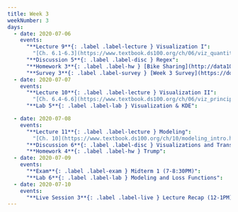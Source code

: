 ```yaml
---
title: Week 3
weekNumber: 3
days:
  - date: 2020-07-06
    events:
      "**Lecture 9**{: .label .label-lecture } Visualization I":
        "[Ch. 6.1-6.3](https://www.textbook.ds100.org/ch/06/viz_quantitative.html)"
      "**Discussion 5**{: .label .label-disc } Regex":
      "**Homework 3**{: .label .label-hw } [Bike Sharing](http://data100.datahub.berkeley.edu/hub/user-redirect/git-sync?repo=https://github.com/DS-100/su20&subPath=hw/hw3/) (due Jul. 12)":
      "**Survey 3**{: .label .label-survey } [Week 3 Survey](https://docs.google.com/forms/d/e/1FAIpQLSe5q1uLLStE0k6KRi7DUbD74CUr-IxwEvG6XkTKuolwRKmAXg/viewform) (due Jul. 8)":
  - date: 2020-07-07
    events:
      "**Lecture 10**{: .label .label-lecture } Visualization II":
        "[Ch. 6.4-6.6](https://www.textbook.ds100.org/ch/06/viz_principles.html)"
      "**Lab 5**{: .label .label-lab } Visualization & KDE":

  - date: 2020-07-08
    events:
      "**Lecture 11**{: .label .label-lecture } Modeling":
        "[Ch. 10](https://www.textbook.ds100.org/ch/10/modeling_intro.html)"
      "**Discussion 6**{: .label .label-disc } Visualizations and Transformations":
      "**Homework 4**{: .label .label-hw } Trump":
  - date: 2020-07-09
    events:
      "**Exam**{: .label .label-exam } Midterm 1 (7-8:30PM)":
      "**Lab 6**{: .label .label-lab } Modeling and Loss Functions":
  - date: 2020-07-10
    events:
      "**Live Session 3**{: .label .label-live } Lecture Recap (12-1PM)":
---
```

